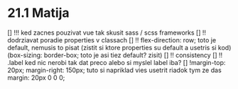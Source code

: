 # 21.1 Matija
[] !!! ked zacnes pouzivat vue tak skusit sass / scss frameworks
[] !! dodrziavat poradie properties v classach
[] !! flex-direction: row; toto je default, nemusis to pisat (zistit si ktore properties su default a usetris si kod) (box-sizing: border-box; toto je asi tiez default? zisit)
[] !! consistency
[] !! .label ked nic nerobi tak dat preco alebo si myslel label iba?
[] !margin-top: 20px; margin-right: 150px; tuto si napriklad vies usetrit riadok tym ze das margin: 20px 0 0 0;